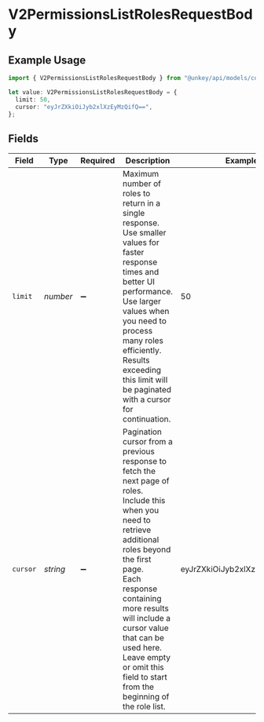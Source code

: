 # V2PermissionsListRolesRequestBody

## Example Usage

```typescript
import { V2PermissionsListRolesRequestBody } from "@unkey/api/models/components";

let value: V2PermissionsListRolesRequestBody = {
  limit: 50,
  cursor: "eyJrZXkiOiJyb2xlXzEyMzQifQ==",
};
```

## Fields

| Field                                                                                                                                                                                                                                                                                                                             | Type                                                                                                                                                                                                                                                                                                                              | Required                                                                                                                                                                                                                                                                                                                          | Description                                                                                                                                                                                                                                                                                                                       | Example                                                                                                                                                                                                                                                                                                                           |
| --------------------------------------------------------------------------------------------------------------------------------------------------------------------------------------------------------------------------------------------------------------------------------------------------------------------------------- | --------------------------------------------------------------------------------------------------------------------------------------------------------------------------------------------------------------------------------------------------------------------------------------------------------------------------------- | --------------------------------------------------------------------------------------------------------------------------------------------------------------------------------------------------------------------------------------------------------------------------------------------------------------------------------- | --------------------------------------------------------------------------------------------------------------------------------------------------------------------------------------------------------------------------------------------------------------------------------------------------------------------------------- | --------------------------------------------------------------------------------------------------------------------------------------------------------------------------------------------------------------------------------------------------------------------------------------------------------------------------------- |
| `limit`                                                                                                                                                                                                                                                                                                                           | *number*                                                                                                                                                                                                                                                                                                                          | :heavy_minus_sign:                                                                                                                                                                                                                                                                                                                | Maximum number of roles to return in a single response.<br/>Use smaller values for faster response times and better UI performance.<br/>Use larger values when you need to process many roles efficiently.<br/>Results exceeding this limit will be paginated with a cursor for continuation.<br/>                                | 50                                                                                                                                                                                                                                                                                                                                |
| `cursor`                                                                                                                                                                                                                                                                                                                          | *string*                                                                                                                                                                                                                                                                                                                          | :heavy_minus_sign:                                                                                                                                                                                                                                                                                                                | Pagination cursor from a previous response to fetch the next page of roles.<br/>Include this when you need to retrieve additional roles beyond the first page.<br/>Each response containing more results will include a cursor value that can be used here.<br/>Leave empty or omit this field to start from the beginning of the role list.<br/> | eyJrZXkiOiJyb2xlXzEyMzQifQ==                                                                                                                                                                                                                                                                                                      |